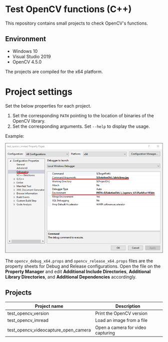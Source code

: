 # Test OpenCV functions (C++)
This repository contains small projects to check OpenCV's functions.

## Environment
* Windows 10
* Visual Studio 2019
* OpenCV 4.5.0

The projects are compiled for the x64 platform.

# Project settings
Set the below properties for each project.

1. Set the corresponding `PATH` pointing to the location of binaries of the OpenCV library.
2. Set the corresponding arguments. Set `--help` to display the usage.

Example:

![](./project_properties.png)

The `opencv_debug_x64.props` and `opencv_release_x64.props` files are the property sheets for Debug and Release
configurations. Open the file on the **Property Manager** and edit **Additional Include Directories**,
**Additional Library Directories**, and **Additional Dependencies** accordingly.

## Projects
| Project name                         | Description                       |
| ------------------------------------ | --------------------------------- |
| test_opencv_version                  | Print the OpenCV version          |
| test_opencv_imread                   | Load an image from a file         |
| test_opencv_videocapture_open_camera | Open a camera for video capturing |
